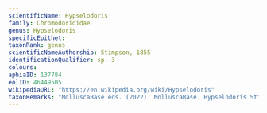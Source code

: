 ```yaml
---
scientificName: Hypselodoris
family: Chromodorididae
genus: Hypselodoris
specificEpithet: 
taxonRank: genus
scientificNameAuthorship: Stimpson, 1855
identificationQualifier: sp. 3
colours:
aphiaID: 137784
eolID: 46449505
wikipediaURL: "https://en.wikipedia.org/wiki/Hypselodoris"
taxonRemarks: "MolluscaBase eds. (2022). MolluscaBase. Hypselodoris Stimpson, 1855. Accessed through: World Register of Marine Species at: https://www.marinespecies.org/aphia.php?p=taxdetails&id=137784 on 2022-02-24"
---
```

